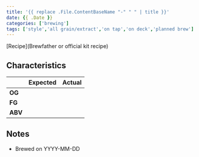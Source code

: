 ```yaml
---
title: '{{ replace .File.ContentBaseName "-" " " | title }}'
date: {{ .Date }}
categories: ['brewing']
tags: ['style','all grain/extract','on tap','on deck','planned brew']
---
```


[Recipe](Brewfather or official kit recipe) 

## Characteristics
| | Expected | Actual |
|---|---|---|
|**OG**|  |  |
|**FG**|  |  |
|**ABV**|  |  |

## Notes
- Brewed on YYYY-MM-DD

